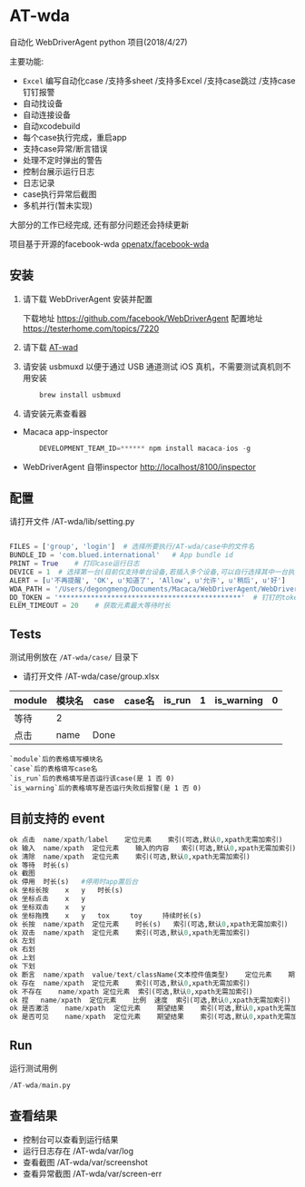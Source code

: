 # AT-wda

自动化 WebDriverAgent python 项目(2018/4/27)

主要功能:
* `Excel` 编写自动化case
   /支持多sheet
   /支持多Excel
   /支持case跳过
   /支持case钉钉报警
* 自动找设备
* 自动连接设备
* 自动xcodebuild
* 每个case执行完成，重启app
* 支持case异常/断言错误
* 处理不定时弹出的警告
* 控制台展示运行日志
* 日志记录
* case执行异常后截图
* 多机并行(暂未实现)

大部分的工作已经完成, 还有部分问题还会持续更新

项目基于开源的facebook-wda [openatx/facebook-wda](https://github.com/openatx/facebook-wda)

## 安装
1. 请下载 WebDriverAgent 安装并配置

	下载地址 <https://github.com/facebook/WebDriverAgent>
	配置地址 <https://testerhome.com/topics/7220>

2. 请下载 [AT-wad](https://github.com/mengdg/AT-wda)

3. 请安装 usbmuxd 以便于通过 USB 通道测试 iOS 真机，不需要测试真机则不用安装

    ```python
        brew install usbmuxd
    ```

4. 请安装元素查看器

* Macaca app-inspector

    ```python
        DEVELOPMENT_TEAM_ID=****** npm install macaca-ios -g
    ```

* WebDriverAgent 自带inspector <http://localhost/8100/inspector>

## 配置

请打开文件 /AT-wda/lib/setting.py

```python

FILES = ['group', 'login']  # 选择所要执行/AT-wda/case中的文件名
BUNDLE_ID = 'com.blued.international'   # App bundle id
PRINT = True    # 打印case运行日志
DEVICE = 1  # 选择第一台(目前仅支持单台设备,若插入多个设备,可以自行选择其中一台执行)
ALERT = [u'不再提醒', 'OK', u'知道了', 'Allow', u'允许', u'稍后', u'好']    # 处理不知何时就会突然弹出的警告框,可以根据业务拓展
WDA_PATH = '/Users/degongmeng/Documents/Macaca/WebDriverAgent/WebDriverAgent.xcodeproj' # WebDriverAgent.xcodeproj 的绝对路径
DD_TOKEN = '*********************************************'  # 钉钉的token(在钉钉pc版中可以获取机器人的token)
ELEM_TIMEOUT = 20    # 获取元素最大等待时长

```

## Tests
测试用例放在 `/AT-wda/case/` 目录下
* 请打开文件 /AT-wda/case/group.xlsx

| module | 模块名 | case | case名 | is_run | 1 | is_warning | 0 |
|--------|--------|--------|--------|--------|--------|--------|--------|
| 等待 | 2 | | | | | | |
| 点击 | name | Done | | | | | |

    `module`后的表格填写模块名
    `case`后的表格填写case名
    `is_run`后的表格填写是否运行该case(是 1 否 0)
    `is_warning`后的表格填写是否运行失败后报警(是 1 否 0)

## 目前支持的 event

```python
ok 点击  name/xpath/label    定位元素    索引(可选,默认0,xpath无需加索引)
ok 输入  name/xpath  定位元素    输入的内容   索引(可选,默认0,xpath无需加索引)
ok 清除  name/xpath  定位元素    索引(可选,默认0,xpath无需加索引)
ok 等待  时长(s)
ok 截图
ok 停用  时长(s)   #停用时app置后台
ok 坐标长按    x   y   时长(s)
ok 坐标点击    x   y
ok 坐标双击    x   y
ok 坐标拖拽    x   y   tox     toy     持续时长(s)
ok 长按  name/xpath  定位元素    时长(s)   索引(可选,默认0,xpath无需加索引)
ok 双击  name/xpath  定位元素    索引(可选,默认0,xpath无需加索引)
ok 左划
ok 右划
ok 上划
ok 下划
ok 断言  name/xpath  value/text/className(文本控件值类型)    定位元素    期望value/text/className   索引(可选,默认0,xpath无需加索引)
ok 存在  name/xpath  定位元素    索引(可选,默认0,xpath无需加索引)
ok 不存在    name/xpath 定位元素  索引(可选,默认0,xpath无需加索引)
ok 捏   name/xpath  定位元素    比例  速度  索引(可选,默认0,xpath无需加索引)
ok 是否激活    name/xpath  定位元素    期望结果    索引(可选,默认0,xpath无需加索引)
ok 是否可见    name/xpath  定位元素    期望结果    索引(可选,默认0,xpath无需加索引)
```

## Run

运行测试用例
```python
/AT-wda/main.py
```

## 查看结果
* 控制台可以查看到运行结果
* 运行日志存在 /AT-wda/var/log
* 查看截图 /AT-wda/var/screenshot
* 查看异常截图 /AT-wda/var/screen-err
